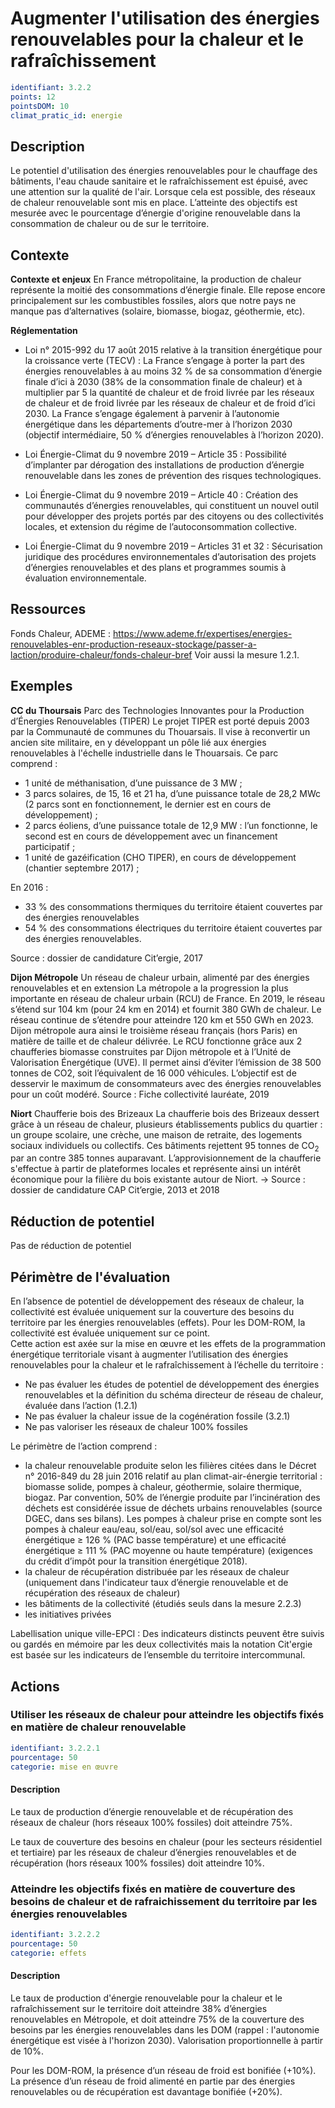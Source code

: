 # Augmenter l'utilisation des énergies renouvelables pour la chaleur et le rafraîchissement
```yaml
identifiant: 3.2.2
points: 12
pointsDOM: 10
climat_pratic_id: energie
```
## Description
Le potentiel d'utilisation des énergies renouvelables pour le chauffage des bâtiments, l'eau chaude sanitaire et le rafraîchissement est épuisé, avec une attention sur la qualité de l'air. Lorsque cela est possible, des réseaux de chaleur renouvelable sont mis en place. L’atteinte des objectifs est mesurée avec le pourcentage d’énergie d'origine renouvelable dans la consommation de chaleur ou de  sur le territoire.

## Contexte
**Contexte et enjeux**
En France métropolitaine, la production de chaleur représente la moitié des consommations d’énergie finale. Elle repose encore principalement sur les combustibles fossiles, alors que notre pays ne manque pas d’alternatives (solaire, biomasse, biogaz, géothermie, etc).

**Réglementation**
- Loi n° 2015-992 du 17 août 2015 relative à la transition énergétique pour la croissance verte (TECV) : La France s’engage à porter la part des énergies renouvelables à au moins 32 % de sa consommation d’énergie finale d’ici à 2030 (38% de la consommation finale de chaleur) et à multiplier par 5 la quantité de chaleur et de froid livrée par les réseaux de chaleur et de froid livrée par les réseaux de chaleur et de froid d’ici 2030. La France s’engage également à parvenir à l’autonomie énergétique dans les départements d’outre-mer à l’horizon 2030 (objectif intermédiaire, 50 % d’énergies renouvelables à l’horizon 2020).

- Loi Énergie-Climat du 9 novembre 2019 – Article 35 : Possibilité d’implanter par dérogation des installations de production d’énergie renouvelable dans les zones de prévention des risques technologiques.
- Loi Énergie-Climat du 9 novembre 2019 – Article 40 : Création des communautés d’énergies renouvelables, qui constituent un nouvel outil pour développer des projets portés par des citoyens ou des collectivités locales, et extension du régime de l’autoconsommation collective.
- Loi Énergie-Climat du 9 novembre 2019 – Articles 31 et 32 : Sécurisation juridique des procédures environnementales d’autorisation des projets d’énergies renouvelables et des plans et programmes soumis à évaluation environnementale.

## Ressources
Fonds Chaleur, ADEME :
<a href="https://www.ademe.fr/expertises/energies-renouvelables-enr-production-reseaux-stockage/passer-a-laction/produire-chaleur/fonds-chaleur-bref">https://www.ademe.fr/expertises/energies-renouvelables-enr-production-reseaux-stockage/passer-a-laction/produire-chaleur/fonds-chaleur-bref</a>
Voir aussi la mesure 1.2.1.

## Exemples
**CC du Thoursais**
Parc des Technologies Innovantes pour la Production d’Énergies Renouvelables (TIPER)
Le projet TIPER est porté depuis 2003 par la Communauté de communes du Thouarsais. Il vise à reconvertir un ancien site militaire, en y développant un pôle lié aux énergies renouvelables à l'échelle industrielle dans le Thouarsais. Ce parc comprend :

- 1 unité de méthanisation, d’une puissance de 3 MW ;
- 3 parcs solaires, de 15, 16 et 21 ha, d’une puissance totale de 28,2 MWc (2 parcs sont en fonctionnement, le dernier est en cours de développement) ;
- 2 parcs éoliens, d’une puissance totale de 12,9 MW : l’un fonctionne, le second est en cours de développement avec un financement participatif ;
- 1 unité de gazéification (CHO TIPER), en cours de développement (chantier septembre 2017) ;

En 2016 :

- 33 % des consommations thermiques du territoire étaient couvertes par des énergies renouvelables
- 54 % des consommations électriques du territoire étaient couvertes par des énergies renouvelables.

Source : dossier de candidature Cit’ergie, 2017


**Dijon Métropole**
Un réseau de chaleur urbain, alimenté par des énergies renouvelables et en extension
La métropole a la progression la plus importante en réseau de chaleur urbain (RCU) de France. En 2019, le réseau s’étend sur 104 km (pour 24 km en 2014) et fournit 380 GWh de chaleur. Le réseau continue de s’étendre pour atteindre 120 km et 550 GWh en 2023. Dijon métropole aura ainsi le troisième réseau français (hors Paris) en matière de taille et de chaleur délivrée. Le RCU fonctionne grâce aux 2 chaufferies biomasse construites par Dijon métropole et à l’Unité de Valorisation Énergétique (UVE). Il permet ainsi d’éviter l’émission de 38 500 tonnes de CO2, soit l’équivalent de 16 000 véhicules. L’objectif est de desservir le maximum de consommateurs avec des énergies renouvelables pour un coût modéré.
Source : Fiche collectivité lauréate, 2019


**Niort**
Chaufferie bois des Brizeaux
La chaufferie bois des Brizeaux dessert grâce à un réseau de chaleur, plusieurs établissements publics du quartier : un groupe scolaire, une crèche, une maison de retraite, des logements sociaux individuels ou collectifs. Ces bâtiments rejettent 95 tonnes de CO<sub>2</sub> par an contre 385 tonnes auparavant. L’approvisionnement de la chaufferie s'effectue à partir de plateformes locales et représente ainsi un intérêt économique pour la filière du bois existante autour de Niort.
→ Source : dossier de candidature CAP Cit’ergie, 2013 et 2018

## Réduction de potentiel
Pas de réduction de potentiel

## Périmètre de l'évaluation
En l’absence de potentiel de développement des réseaux de chaleur, la collectivité est évaluée uniquement sur la couverture des besoins du territoire par les énergies renouvelables (effets). Pour les DOM-ROM, la collectivité est évaluée uniquement sur ce point.   
Cette action est axée sur la mise en œuvre et les effets de la programmation énergétique territoriale visant à augmenter l’utilisation des énergies renouvelables pour la chaleur et le rafraîchissement à l’échelle du territoire :
- Ne pas évaluer les études de potentiel de développement des énergies renouvelables et la définition du schéma directeur de réseau de chaleur, évaluée dans l’action (1.2.1)
- Ne pas évaluer la chaleur issue de la cogénération fossile (3.2.1)
- Ne pas valoriser les réseaux de chaleur 100% fossiles

Le périmètre de l’action comprend : 
- la chaleur renouvelable produite selon les filières citées dans le Décret n° 2016-849 du 28 juin 2016  relatif au plan climat-air-énergie territorial :  biomasse  solide,  pompes  à  chaleur,  géothermie,  solaire  thermique,  biogaz. Par convention, 50% de l’énergie produite par l’incinération des déchets est considérée issue de déchets urbains renouvelables (source DGEC, dans ses bilans). Les pompes à chaleur prise en compte sont les pompes à chaleur eau/eau, sol/eau, sol/sol  avec une efficacité énergétique ≥ 126 % (PAC basse température) et une efficacité énergétique ≥ 111 % (PAC moyenne ou haute température) (exigences du crédit d’impôt pour la transition énergétique 2018). 
- la chaleur de récupération distribuée par les réseaux de chaleur (uniquement dans l'indicateur taux d’énergie renouvelable et de récupération des réseaux de chaleur)
- les bâtiments de la collectivité (étudiés seuls dans la mesure 2.2.3)
- les initiatives privées

Labellisation unique ville-EPCI : Des indicateurs distincts peuvent être suivis ou gardés en mémoire par les deux collectivités mais la notation Cit'ergie est basée sur les indicateurs de l’ensemble du territoire intercommunal.  

## Actions
### Utiliser les réseaux de chaleur pour atteindre les objectifs fixés en matière de chaleur renouvelable
```yaml
identifiant: 3.2.2.1
pourcentage: 50
categorie: mise en œuvre
```
#### Description
Le taux de production d’énergie renouvelable et de récupération des réseaux de chaleur (hors réseaux 100% fossiles) doit atteindre 75%.

Le taux de couverture des besoins en chaleur (pour les secteurs résidentiel et tertiaire) par les réseaux de chaleur d’énergies renouvelables et de récupération (hors réseaux 100% fossiles) doit atteindre 10%.



### Atteindre les objectifs fixés en matière de couverture des besoins de chaleur et de rafraichissement du territoire par les énergies renouvelables
```yaml
identifiant: 3.2.2.2
pourcentage: 50
categorie: effets
```
#### Description

Le taux de production d'énergie renouvelable pour la chaleur et le rafraîchissement sur le territoire doit atteindre 38% d’énergies renouvelables en Métropole, et doit atteindre 75% de la couverture des besoins par les énergies renouvelables dans les DOM (rappel : l'autonomie énergétique est visée à l'horizon 2030). Valorisation proportionnelle à partir de 10%.

Pour les DOM-ROM, la présence d’un réseau de froid est bonifiée (+10%). La présence d’un réseau de froid alimenté en partie par des énergies renouvelables ou de récupération est davantage bonifiée (+20%).



